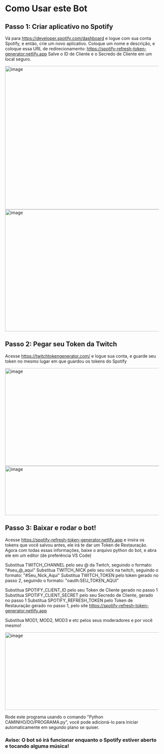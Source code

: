 # Como Usar este Bot

## Passo 1: Criar aplicativo no Spotify
Vá para https://developer.spotify.com/dashboard e logue com sua conta Spotify, e então, crie um novo aplicativo. Coloque um nome e descrição, e coloque essa URL de redirecionamento: https://spotify-refresh-token-generator.netlify.app
Salve o ID de Cliente e o Secredo de Cliente em um local seguro.

<img width="649" height="469" alt="image" src="https://github.com/user-attachments/assets/724e6c98-1277-44de-bcfb-56b794a09b4c" />
<img width="941" height="399" alt="image" src="https://github.com/user-attachments/assets/e4cb5a5f-8b33-4829-9c74-e46804780a8c" />




## Passo 2: Pegar seu Token da Twitch
Acesse https://twitchtokengenerator.com/ e logue sua conta, e guarde seu token no mesmo lugar em que guardou os tokens do Spotify

<img width="606" height="320" alt="image" src="https://github.com/user-attachments/assets/99385a4f-d217-42f7-a35c-8bf6397b97ec" />
<img width="853" height="161" alt="image" src="https://github.com/user-attachments/assets/d7f663ab-3d61-4660-9037-b35ea44ffb20" />



## Passo 3: Baixar e rodar o bot!
Acesse https://spotify-refresh-token-generator.netlify.app e insira os tokens que você salvou antes, ele irá te dar um Token de Restauração. Agora com todas essas informações, baixe o arquivo python do bot, e abra ele em um editor (de preferência VS Code)

Substitua TWITCH_CHANNEL pelo seu @ da Twitch, seguindo o formato: "#seu_@_aqui"
Substitua TWITCH_NICK pelo seu nick na twitch, seguindo o formato: "#Seu_Nick_Aqui"
Substitua TWITCH_TOKEN pelo token gerado no passo 2, seguindo o formato: "oauth:SEU_TOKEN_AQUI"

Substitua SPOTIFY_CLIENT_ID pelo seu Token de Cliente gerado no passo 1
Substitua SPOTIFY_CLIENT_SECRET pelo seu Secredo de Cliente, gerado no passo 1
Substitua SPOTIFY_REFRESH_TOKEN pelo Token de Restauração gerado no passo 1, pelo site https://spotify-refresh-token-generator.netlify.app

Substitua MOD1, MOD2, MOD3 e etc pelos seus moderadores e por você mesmo!

<img width="734" height="254" alt="image" src="https://github.com/user-attachments/assets/70d07613-3f3d-41c7-8f2d-6cbe8743dcda" />

Rode este programa usando o comando "Python CAMINHO/DO/PROGRAMA.py", você pode adicioná-lo para iniciar automaticamente em segundo plano se quiser.
### Aviso: O bot só irá funcionar enquanto o Spotify estiver aberto e tocando alguma música!
